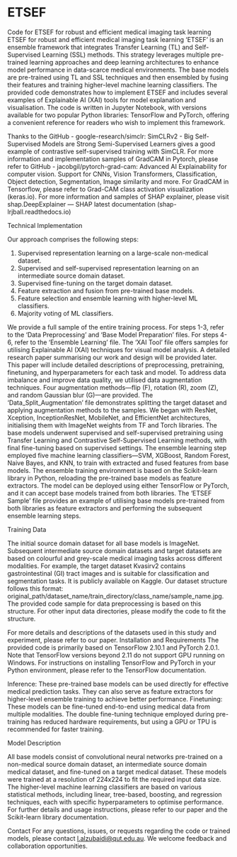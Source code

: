 # ETSEF
Code for ETSEF for robust and efficient medical imaging task learning
ETSEF for robust and efficient medical imaging task learning
‘ETSEF’ is an ensemble framework that integrates Transfer Learning (TL) and Self-Supervised Learning (SSL) methods. This strategy leverages multiple pre-trained learning approaches and deep learning architectures to enhance model performance in data-scarce medical environments. The base models are pre-trained using TL and SSL techniques and then ensembled by fusing their features and training higher-level machine learning classifiers.
The provided code demonstrates how to implement ETSEF and includes several examples of Explainable AI (XAI) tools for model explanation and visualisation. The code is written in Jupyter Notebook, with versions available for two popular Python libraries: TensorFlow and PyTorch, offering a convenient reference for readers who wish to implement this framework.

Thanks to the GitHub - google-research/simclr: SimCLRv2 - Big Self-Supervised Models are Strong Semi-Supervised Learners gives a good example of contrastive self-supervised training with SimCLR. For more information and implementation samples of GradCAM in Pytorch, please refer to GitHub - jacobgil/pytorch-grad-cam: Advanced AI Explainability for computer vision. Support for CNNs, Vision Transformers, Classification, Object detection, Segmentation, Image similarity and more. For GradCAM in Tensorflow, please refer to Grad-CAM class activation visualization (keras.io). For more information and samples of SHAP explainer, please visit shap.DeepExplainer — SHAP latest documentation (shap-lrjball.readthedocs.io)

Technical Implementation

Our approach comprises the following steps:
1. Supervised representation learning on a large-scale non-medical dataset.
2. Supervised and self-supervised representation learning on an intermediate source domain dataset.
3. Supervised fine-tuning on the target domain dataset.
4. Feature extraction and fusion from pre-trained base models.
5. Feature selection and ensemble learning with higher-level ML classifiers.
6. Majority voting of ML classifiers.
   
We provide a full sample of the entire training process. For steps 1-3, refer to the ‘Data Preprocessing’ and ‘Base Model Preparation’ files. For steps 4-6, refer to the ‘Ensemble Learning’ file. The ‘XAI Tool’ file offers samples for utilising Explainable AI (XAI) techniques for visual model analysis.
A detailed research paper summarising our work and design will be provided later. This paper will include detailed descriptions of preprocessing, pretraining, finetuning, and hyperparameters for each task and model.
To address data imbalance and improve data quality, we utilised data augmentation techniques. Four augmentation methods—flip (F), rotation (R), zoom (Z), and random Gaussian blur (G)—are provided. The ‘Data_Split_Augmentation’ file demonstrates splitting the target dataset and applying augmentation methods to the samples.
We began with ResNet, Xception, InceptionResNet, MobileNet, and EfficientNet architectures, initialising them with ImageNet weights from TF and Torch libraries. The base models underwent supervised and self-supervised pretraining using Transfer Learning and Contrastive Self-Supervised Learning methods, with final fine-tuning based on supervised settings.
The ensemble learning step employed five machine learning classifiers—SVM, XGBoost, Random Forest, Naive Bayes, and KNN, to train with extracted and fused features from base models. The ensemble training environment is based on the Scikit-learn library in Python, reloading the pre-trained base models as feature extractors.
The model can be deployed using either TensorFlow or PyTorch, and it can accept base models trained from both libraries. The ‘ETSEF Sample’ file provides an example of utilising base models pre-trained from both libraries as feature extractors and performing the subsequent ensemble learning steps.

Training Data

The initial source domain dataset for all base models is ImageNet. Subsequent intermediate source domain datasets and target datasets are based on colourful and grey-scale medical imaging tasks across different modalities. For example, the target dataset Kvasirv2 contains gastrointestinal (GI) tract images and is suitable for classification and segmentation tasks. It is publicly available on Kaggle.
Our dataset structure follows this format: original_path/dataset_name/train_directory/class_name/sample_name.jpg. The provided code sample for data preprocessing is based on this structure. For other input data directories, please modify the code to fit the structure.

For more details and descriptions of the datasets used in this study and experiment, please refer to our paper.
Installation and Requirements
The provided code is primarily based on TensorFlow 2.10.1 and PyTorch 2.0.1. Note that TensorFlow versions beyond 2.11 do not support GPU running on Windows. For instructions on installing TensorFlow and PyTorch in your Python environment, please refer to the TensorFlow documentation.

Inference: These pre-trained base models can be used directly for effective medical prediction tasks. They can also serve as feature extractors for higher-level ensemble training to achieve better performance.
Finetuning: These models can be fine-tuned end-to-end using medical data from multiple modalities. The double fine-tuning technique employed during pre-training has reduced hardware requirements, but using a GPU or TPU is recommended for faster training.

Model Description

All base models consist of convolutional neural networks pre-trained on a non-medical source domain dataset, an intermediate source domain medical dataset, and fine-tuned on a target medical dataset. These models were trained at a resolution of 224x224 to fit the required input data size. The higher-level machine learning classifiers are based on various statistical methods, including linear, tree-based, boosting, and regression techniques, each with specific hyperparameters to optimise performance. For further details and usage instructions, please refer to our paper and the Scikit-learn library documentation.

Contact For any questions, issues, or requests regarding the code or trained models, please contact l.alzubaidi@qut.edu.au. We welcome feedback and collaboration opportunities.
